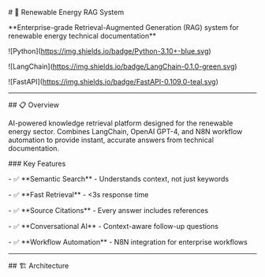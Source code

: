 \# 🌱 Renewable Energy RAG System



\*\*Enterprise-grade Retrieval-Augmented Generation (RAG) system for renewable energy technical documentation\*\*



!\[Python](https://img.shields.io/badge/Python-3.10+-blue.svg)

!\[LangChain](https://img.shields.io/badge/LangChain-0.1.0-green.svg)

!\[FastAPI](https://img.shields.io/badge/FastAPI-0.109.0-teal.svg)



---



\## 📋 Overview



AI-powered knowledge retrieval platform designed for the renewable energy sector. Combines LangChain, OpenAI GPT-4, and N8N workflow automation to provide instant, accurate answers from technical documentation.



\### Key Features

\- ✅ \*\*Semantic Search\*\* - Understands context, not just keywords

\- ✅ \*\*Fast Retrieval\*\* - <3s response time

\- ✅ \*\*Source Citations\*\* - Every answer includes references

\- ✅ \*\*Conversational AI\*\* - Context-aware follow-up questions

\- ✅ \*\*Workflow Automation\*\* - N8N integration for enterprise workflows



---



\## 🏗️ Architecture

